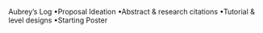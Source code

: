 Aubrey’s Log 
•Proposal Ideation 
•Abstract & research citations
•Tutorial & level designs 
•Starting Poster

